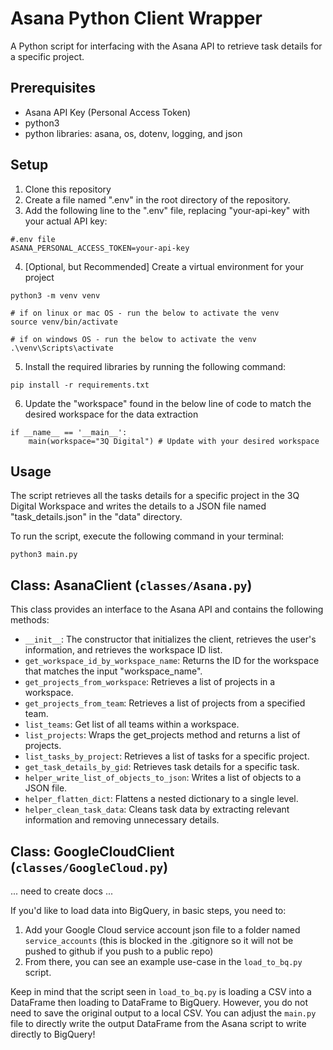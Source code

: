# Asana Python Client Wrapper
A Python script for interfacing with the Asana API to retrieve task details for a specific project.

## Prerequisites
- Asana API Key (Personal Access Token)
- python3
- python libraries: asana, os, dotenv, logging, and json

## Setup
1. Clone this repository
2. Create a file named ".env" in the root directory of the repository.
3. Add the following line to the ".env" file, replacing "your-api-key" with your actual API key:
```
#.env file
ASANA_PERSONAL_ACCESS_TOKEN=your-api-key
```
4. [Optional, but Recommended] Create a virtual environment for your project
```
python3 -m venv venv

# if on linux or mac OS - run the below to activate the venv
source venv/bin/activate

# if on windows OS - run the below to activate the venv
.\venv\Scripts\activate

```
5. Install the required libraries by running the following command:
```
pip install -r requirements.txt
```
6. Update the "workspace" found in the below line of code to match the desired workspace for the data extraction

```
if __name__ == '__main__':
    main(workspace="3Q Digital") # Update with your desired workspace
```

## Usage

The script retrieves all the tasks details for a specific project in the 3Q Digital Workspace and writes the details to a JSON file named "task_details.json" in the "data" directory.  

To run the script, execute the following command in your terminal:
```
python3 main.py
```

## Class: AsanaClient (`classes/Asana.py`)

This class provides an interface to the Asana API and contains the following methods:

- `__init__`: The constructor that initializes the client, retrieves the user's information, and retrieves the workspace ID list.
- `get_workspace_id_by_workspace_name`: Returns the ID for the workspace that matches the input "workspace_name".
- `get_projects_from_workspace`: Retrieves a list of projects in a workspace.
- `get_projects_from_team`: Retrieves a list of projects from a specified team.
- `list_teams`: Get list of all teams within a workspace.
- `list_projects`: Wraps the get_projects method and returns a list of projects.
- `list_tasks_by_project`: Retrieves a list of tasks for a specific project.
- `get_task_details_by_gid`: Retrieves task details for a specific task.
- `helper_write_list_of_objects_to_json`: Writes a list of objects to a JSON file.    
- `helper_flatten_dict`: Flattens a nested dictionary to a single level.
- `helper_clean_task_data`: Cleans task data by extracting relevant information and removing unnecessary details.

## Class: GoogleCloudClient (`classes/GoogleCloud.py`)

... need to create docs ... 

If you'd like to load data into BigQuery, in basic steps, you need to:

1. Add your Google Cloud service account json file to a folder named `service_accounts` (this is blocked in the .gitignore so it will not be pushed to github if you push to a public repo)
2. From there, you can see an example use-case in the `load_to_bq.py` script.

Keep in mind that the script seen in `load_to_bq.py` is loading a CSV into a DataFrame then loading to DataFrame to BigQuery. However, you do not need to save the original output to a local CSV. You can adjust the `main.py` file to directly write the output DataFrame from the Asana script to write directly to BigQuery!
